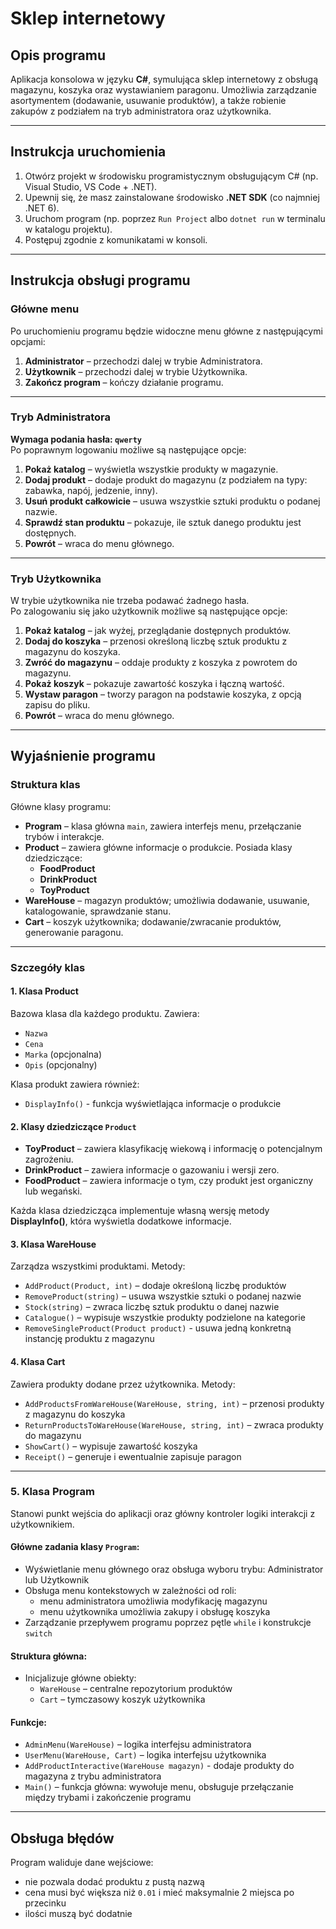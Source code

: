 # Sklep internetowy

## Opis programu

Aplikacja konsolowa w języku **C#**, symulująca sklep internetowy z obsługą magazynu, koszyka oraz wystawianiem paragonu. Umożliwia zarządzanie asortymentem (dodawanie, usuwanie produktów), a także robienie zakupów z podziałem na tryb administratora oraz użytkownika.

---

## Instrukcja uruchomienia

1. Otwórz projekt w środowisku programistycznym obsługującym C# (np. Visual Studio, VS Code + .NET).
2. Upewnij się, że masz zainstalowane środowisko **.NET SDK** (co najmniej .NET 6).
3. Uruchom program (np. poprzez `Run Project` albo `dotnet run` w terminalu w katalogu projektu).
4. Postępuj zgodnie z komunikatami w konsoli.

---

## Instrukcja obsługi programu

### Główne menu

Po uruchomieniu programu będzie widoczne menu główne z następującymi opcjami:

1. **Administrator** – przechodzi dalej w trybie Administratora.  
2. **Użytkownik** – przechodzi dalej w trybie Użytkownika.  
0. **Zakończ program** – kończy działanie programu.

---

### Tryb Administratora

**Wymaga podania hasła: `qwerty`**  
Po poprawnym logowaniu możliwe są następujące opcje:

1. **Pokaż katalog** – wyświetla wszystkie produkty w magazynie.  
2. **Dodaj produkt** – dodaje produkt do magazynu (z podziałem na typy: zabawka, napój, jedzenie, inny).  
3. **Usuń produkt całkowicie** – usuwa wszystkie sztuki produktu o podanej nazwie.  
4. **Sprawdź stan produktu** – pokazuje, ile sztuk danego produktu jest dostępnych.  
0. **Powrót** – wraca do menu głównego.

---

### Tryb Użytkownika

W trybie użytkownika nie trzeba podawać żadnego hasła.  
Po zalogowaniu się jako użytkownik możliwe są następujące opcje:

1. **Pokaż katalog** – jak wyżej, przeglądanie dostępnych produktów.  
2. **Dodaj do koszyka** – przenosi określoną liczbę sztuk produktu z magazynu do koszyka.  
3. **Zwróć do magazynu** – oddaje produkty z koszyka z powrotem do magazynu.  
4. **Pokaż koszyk** – pokazuje zawartość koszyka i łączną wartość.  
5. **Wystaw paragon** – tworzy paragon na podstawie koszyka, z opcją zapisu do pliku.  
0. **Powrót** – wraca do menu głównego.

---

## Wyjaśnienie programu

### Struktura klas

Główne klasy programu:

- **Program** – klasa główna `main`, zawiera interfejs menu, przełączanie trybów i interakcje.  
- **Product** – zawiera główne informacje o produkcie. Posiada klasy dziedziczące:
  - **FoodProduct**
  - **DrinkProduct**
  - **ToyProduct**
- **WareHouse** – magazyn produktów; umożliwia dodawanie, usuwanie, katalogowanie, sprawdzanie stanu.  
- **Cart** – koszyk użytkownika; dodawanie/zwracanie produktów, generowanie paragonu.

---

### Szczegóły klas

#### 1. Klasa **Product**

Bazowa klasa dla każdego produktu. Zawiera:

- `Nazwa`
- `Cena`
- `Marka` (opcjonalna)
- `Opis` (opcjonalny)

Klasa produkt zawiera również:

- `DisplayInfo()` - funkcja wyświetlająca informacje o produkcie

#### 2. Klasy dziedziczące `Product`

- **ToyProduct** – zawiera klasyfikację wiekową i informację o potencjalnym zagrożeniu.  
- **DrinkProduct** – zawiera informacje o gazowaniu i wersji zero.  
- **FoodProduct** – zawiera informacje o tym, czy produkt jest organiczny lub wegański.

Każda klasa dziedzicząca implementuje własną wersję metody **DisplayInfo()**, która wyświetla dodatkowe informacje.

#### 3. Klasa **WareHouse**

Zarządza wszystkimi produktami. Metody:

- `AddProduct(Product, int)` – dodaje określoną liczbę produktów  
- `RemoveProduct(string)` – usuwa wszystkie sztuki o podanej nazwie  
- `Stock(string)` – zwraca liczbę sztuk produktu o danej nazwie  
- `Catalogue()` – wypisuje wszystkie produkty podzielone na kategorie
- `RemoveSingleProduct(Product product)` - usuwa jedną konkretną instancję produktu z magazynu

#### 4. Klasa **Cart**

Zawiera produkty dodane przez użytkownika. Metody:

- `AddProductsFromWareHouse(WareHouse, string, int)` – przenosi produkty z magazynu do koszyka  
- `ReturnProductsToWareHouse(WareHouse, string, int)` – zwraca produkty do magazynu  
- `ShowCart()` – wypisuje zawartość koszyka  
- `Receipt()` – generuje i ewentualnie zapisuje paragon

---

### 5. Klasa **Program**

Stanowi punkt wejścia do aplikacji oraz główny kontroler logiki interakcji z użytkownikiem.

#### Główne zadania klasy `Program`:

- Wyświetlanie menu głównego oraz obsługa wyboru trybu: Administrator lub Użytkownik  
- Obsługa menu kontekstowych w zależności od roli:
  - menu administratora umożliwia modyfikację magazynu
  - menu użytkownika umożliwia zakupy i obsługę koszyka
- Zarządzanie przepływem programu poprzez pętle `while` i konstrukcje `switch`

#### Struktura główna:

- Inicjalizuje główne obiekty:
  - `WareHouse` – centralne repozytorium produktów
  - `Cart` – tymczasowy koszyk użytkownika

#### Funkcje:

- `AdminMenu(WareHouse)` – logika interfejsu administratora  
- `UserMenu(WareHouse, Cart)` – logika interfejsu użytkownika 
- `AddProductInteractive(WareHouse magazyn)` - dodaje produkty do magazyna z trybu administratora
- `Main()` – funkcja główna: wywołuje menu, obsługuje przełączanie między trybami i zakończenie programu

---

## Obsługa błędów

Program waliduje dane wejściowe:

- nie pozwala dodać produktu z pustą nazwą  
- cena musi być większa niż `0.01` i mieć maksymalnie 2 miejsca po przecinku  
- ilości muszą być dodatnie
